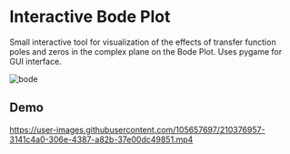 # Interactive Bode Plot
Small interactive tool for visualization of the effects of transfer function poles and zeros in the complex plane on the Bode Plot. Uses pygame for GUI interface.

![bode](https://user-images.githubusercontent.com/105657697/210376900-c4fba7df-72c5-47a4-bd38-634ba15579ce.PNG)


## Demo

https://user-images.githubusercontent.com/105657697/210376957-3141c4a0-306e-4387-a82b-37e00dc49851.mp4


